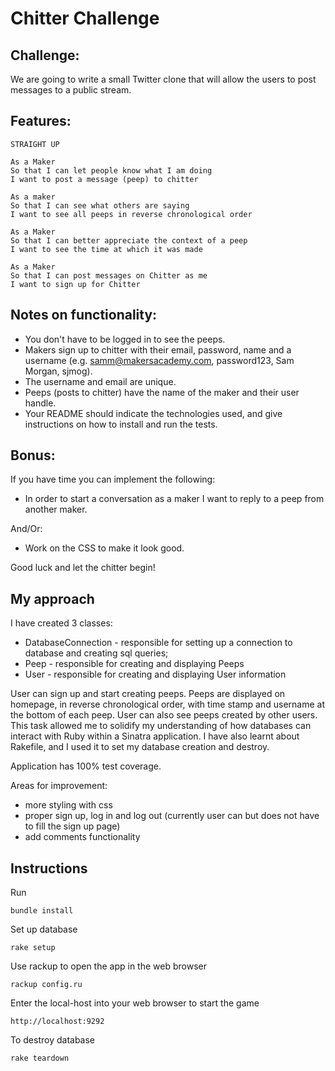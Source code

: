 Chitter Challenge
=================

Challenge:
-------

We are going to write a small Twitter clone that will allow the users to post messages to a public stream.

Features:
-------

```
STRAIGHT UP

As a Maker
So that I can let people know what I am doing  
I want to post a message (peep) to chitter

As a maker
So that I can see what others are saying  
I want to see all peeps in reverse chronological order

As a Maker
So that I can better appreciate the context of a peep
I want to see the time at which it was made

As a Maker
So that I can post messages on Chitter as me
I want to sign up for Chitter
```

Notes on functionality:
------
* You don't have to be logged in to see the peeps.
* Makers sign up to chitter with their email, password, name and a username (e.g. samm@makersacademy.com, password123, Sam Morgan, sjmog).
* The username and email are unique.
* Peeps (posts to chitter) have the name of the maker and their user handle.
* Your README should indicate the technologies used, and give instructions on how to install and run the tests.

Bonus:
-----

If you have time you can implement the following:

* In order to start a conversation as a maker I want to reply to a peep from another maker.

And/Or:

* Work on the CSS to make it look good.

Good luck and let the chitter begin!

## My approach

I have created 3 classes:
- DatabaseConnection - responsible for setting up a connection to database and creating sql queries;
- Peep - responsible for creating and displaying Peeps
- User - responsible for creating and displaying User information

User can sign up and start creating peeps. Peeps are displayed on homepage, in reverse chronological order, with time stamp and username at the bottom of each peep. User can also see peeps created by other users.
This task allowed me to solidify my understanding of how databases can interact with Ruby within a Sinatra application. I have also learnt about Rakefile, and I used it to set my database creation and destroy.

Application has 100% test coverage.

Areas for improvement:
- more styling with css
- proper sign up, log in and log out (currently user can but does not have to fill the sign up page)
- add comments functionality

## Instructions

Run
```
bundle install
```
Set up database
```
rake setup
```
Use rackup to open the app in the web browser
```
rackup config.ru
```
Enter the local-host into your web browser to start the game
```
http://localhost:9292
```
To destroy database
```
rake teardown
```
